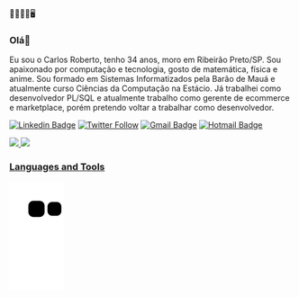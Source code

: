 🤖👨🏻‍💻🖥️
### Olá👋
Eu sou o Carlos Roberto, tenho 34 anos, moro em Ribeirão Preto/SP. Sou apaixonado por computação e tecnologia, gosto de matemática, física e anime. Sou formado em Sistemas Informatizados pela Barão de Mauá e atualmente curso Ciências da Computação na Estácio. Já trabalhei como desenvolvedor PL/SQL e atualmente trabalho como gerente de ecommerce e marketplace, porém pretendo voltar a trabalhar como desenvolvedor.    

[![Linkedin Badge](https://img.shields.io/badge/LinkedIn-0077B5?style=for-the-badge&logo=linkedin&logoColor=white&link=https://www.linkedin.com/in/karlinhos987/)](https://www.linkedin.com/in/karlinhos987/) [![Twitter Follow](https://img.shields.io/badge/Twitter-1DA1F2?style=for-the-badge&logo=twitter&logoColor=white)](https://www.twitter.com/karlinhos987/) [![Gmail Badge](https://img.shields.io/badge/Gmail-D14836?style=for-the-badge&logo=gmail&logoColor=white&link=mailto:karlinhos987@gmail.com)](mailto:karlinhos987@gmail.com) [![Hotmail Badge](https://img.shields.io/badge/Microsoft_Outlook-0078D4?style=for-the-badge&logo=microsoft-outlook&logoColor=white&link=mailto:karlinhos987@hotmail.com)](mailto:karlinhos987@hotmail.com)


<!--
**karlinhos987/karlinhos987** is a ✨ _special_ ✨ repository because its `README.md` (this file) appears on your GitHub profile.

Here are some ideas to get you started:

- 🔭 I’m currently working on ...
- 🌱 I’m currently learning ...
- 👯 I’m looking to collaborate on ...
- 🤔 I’m looking for help with ...
- 💬 Ask me about ...
- 📫 How to reach me: ...
- 😄 Pronouns: ...
- ⚡ Fun fact: ...
-->


<div>
  <a href="https://github.com/karlinhos987">
  <img height="180em" src="https://github-readme-stats.vercel.app/api?username=karlinhos987&show_icons=true&theme=dark&include_all_commits=true&count_private=true"/>
  <img height="180em" src="https://github-readme-stats.vercel.app/api/top-langs/?username=karlinhos987&layout=compact&langs_count=7&theme=dark"/>
</div>

### Languages and Tools


![Snake animation](https://github.com/karlinhos987/karlinhos987/blob/output/github-contribution-grid-snake.svg)

